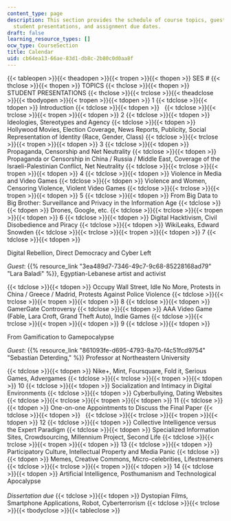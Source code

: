 ```yaml
---
content_type: page
description: This section provides the schedule of course topics, guest lectures,
  student presentations, and assignment due dates.
draft: false
learning_resource_types: []
ocw_type: CourseSection
title: Calendar
uid: cb64ea13-66ae-83d1-db8c-2b80c0d0aa8f
---
```

{{< tableopen >}}{{< theadopen >}}{{< tropen >}}{{< thopen >}}
SES #
{{< thclose >}}{{< thopen >}}
TOPICS
{{< thclose >}}{{< thopen >}}
STUDENT PRESENTATIONS
{{< thclose >}}{{< trclose >}}{{< theadclose >}}{{< tbodyopen >}}{{< tropen >}}{{< tdopen >}}
1
{{< tdclose >}}{{< tdopen >}}
Introduction
{{< tdclose >}}{{< tdopen >}}
 
{{< tdclose >}}{{< trclose >}}{{< tropen >}}{{< tdopen >}}
2
{{< tdclose >}}{{< tdopen >}}
Ideologies, Stereotypes and Agency
{{< tdclose >}}{{< tdopen >}}
Hollywood Movies, Election Coverage, News Reports, Publicity, Social Representation of Identity (Race, Gender, Class)
{{< tdclose >}}{{< trclose >}}{{< tropen >}}{{< tdopen >}}
3
{{< tdclose >}}{{< tdopen >}}
Propaganda, Censorship and Net Neutrality
{{< tdclose >}}{{< tdopen >}}
Propaganda or Censorship in China / Russia / Middle East, Coverage of the Israeli-Palestinian Conflict, Net Neutrality
{{< tdclose >}}{{< trclose >}}{{< tropen >}}{{< tdopen >}}
4
{{< tdclose >}}{{< tdopen >}}
Violence in Media and Video Games
{{< tdclose >}}{{< tdopen >}}
Violence and Women, Censoring Violence, Violent Video Games
{{< tdclose >}}{{< trclose >}}{{< tropen >}}{{< tdopen >}}
5
{{< tdclose >}}{{< tdopen >}}
From Big Data to Big Brother: Surveillance and Privacy in the Information Age
{{< tdclose >}}{{< tdopen >}}
Drones, Google, etc.
{{< tdclose >}}{{< trclose >}}{{< tropen >}}{{< tdopen >}}
6
{{< tdclose >}}{{< tdopen >}}
Digital Hacktivism, Civil Disobedience and Piracy
{{< tdclose >}}{{< tdopen >}}
WikiLeaks, Edward Snowden
{{< tdclose >}}{{< trclose >}}{{< tropen >}}{{< tdopen >}}
7
{{< tdclose >}}{{< tdopen >}}

Digital Rebellion, Direct Democracy and Cyber Left

*Guest*: {{% resource_link "3ea489d7-7346-49c7-9c68-85228168ad79" "Lara Baladi" %}}, Egyptian-Lebanese artist and activist

{{< tdclose >}}{{< tdopen >}}
Occupy Wall Street, Idle No More, Protests in China / Greece / Madrid, Protests Against Police Violence
{{< tdclose >}}{{< trclose >}}{{< tropen >}}{{< tdopen >}}
8
{{< tdclose >}}{{< tdopen >}}
GamerGate Controversy
{{< tdclose >}}{{< tdopen >}}
AAA Video Game (Fable, Lara Croft, Grand Theft Auto), Indie Games
{{< tdclose >}}{{< trclose >}}{{< tropen >}}{{< tdopen >}}
9
{{< tdclose >}}{{< tdopen >}}

From Gamification to Gamepocalypse

*Guest*: {{% resource_link "861093fe-d695-4793-8a70-f4c51fcd9754" "Sebastian Deterding," %}} Professor at Northeastern University

{{< tdclose >}}{{< tdopen >}}
Nike+, Mint, Foursquare, Fold it, Serious Games, Advergames
{{< tdclose >}}{{< trclose >}}{{< tropen >}}{{< tdopen >}}
10
{{< tdclose >}}{{< tdopen >}}
Socialization and Intimacy in Digital Environments
{{< tdclose >}}{{< tdopen >}}
Cyberbullying, Dating Websites
{{< tdclose >}}{{< trclose >}}{{< tropen >}}{{< tdopen >}}
11
{{< tdclose >}}{{< tdopen >}}
One-on-one Appointments to Discuss the Final Paper
{{< tdclose >}}{{< tdopen >}}
 
{{< tdclose >}}{{< trclose >}}{{< tropen >}}{{< tdopen >}}
12
{{< tdclose >}}{{< tdopen >}}
Collective Intelligence versus the Expert Paradigm
{{< tdclose >}}{{< tdopen >}}
Specialized Information Sites, Crowdsourcing, Millennium Project, Second Life
{{< tdclose >}}{{< trclose >}}{{< tropen >}}{{< tdopen >}}
13
{{< tdclose >}}{{< tdopen >}}
Participatory Culture, Intellectual Property and Media Panic
{{< tdclose >}}{{< tdopen >}}
Memes, Creative Commons, Micro-celebrities, Lifestreamers
{{< tdclose >}}{{< trclose >}}{{< tropen >}}{{< tdopen >}}
14
{{< tdclose >}}{{< tdopen >}}
Artificial Intelligence, Posthumanism and Technological Apocalypse   
   
*Dissertation due*
{{< tdclose >}}{{< tdopen >}}
Dystopian Films, Smartphone Applications, Robot, Cyberterrorism
{{< tdclose >}}{{< trclose >}}{{< tbodyclose >}}{{< tableclose >}}